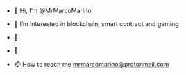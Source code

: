- 👋 Hi, I’m @MrMarcoMarino
- 👀 I’m interested in blockchain, smart contract and gaming
- 🌱 
- 💞️ 

- 📫 How to reach me mrmarcomarino@protonmail.com

<!---
MrMarcoMarino/MrMarcoMarino is a ✨ special ✨ repository because its `README.md` (this file) appears on your GitHub profile.
You can click the Preview link to take a look at your changes.
--->
